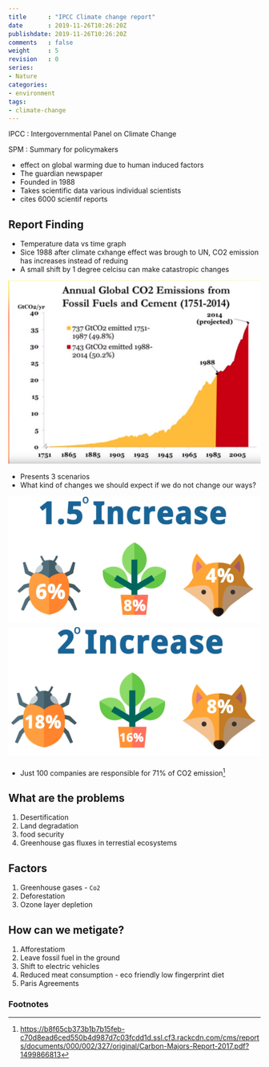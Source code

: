 ```yaml
---
title      : "IPCC Climate change report"
date       : 2019-11-26T10:26:20Z
publishdate: 2019-11-26T10:26:20Z
comments   : false
weight     : 5
revision   : 0
series:
- Nature
categories:
- environment
tags:
- climate-change
---
```


IPCC
: Intergovernmental Panel on Climate Change

SPM
: Summary for policymakers


* effect on global warming due to human induced factors
* The guardian newspaper
* Founded in 1988
* Takes scientific data various individual scientists
* cites 6000 scientif reports
<!-- more -->

## Report Finding

* Temperature data vs time graph
* Sice 1988 after climate cxhange effect was brough to UN, CO2 emission has increases instead of reduing
* A small shift by 1 degree celcisu can make catastropic changes

![annual-global-co2-emission](annual-global-co2-emission.png)

* Presents 3 scenarios
* What kind of changes we should expect if we do not change our ways?

![efftec-1.png](efftec-1.png)
![efftec-2.png](efftec-2.png)

* Just 100 companies are responsible for 71% of CO2 emission[^1]

## What are the problems

1. Desertification
2. Land degradation
3. food security
4. Greenhouse gas fluxes in terrestial ecosystems

## Factors

1. Greenhouse gases - `Co2`
2. Deforestation
3. Ozone layer depletion

## How can we metigate?

1. Afforestatiom
2. Leave fossil fuel in the ground
3. Shift to electric vehicles
4. Reduced meat consumption - eco friendly low fingerprint diet
5. Paris Agreements


### Footnotes

[^1]: https://b8f65cb373b1b7b15feb-c70d8ead6ced550b4d987d7c03fcdd1d.ssl.cf3.rackcdn.com/cms/reports/documents/000/002/327/original/Carbon-Majors-Report-2017.pdf?1499866813
[^2]:
